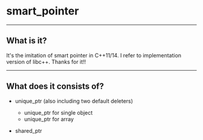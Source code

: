 # smart_pointer

---

## What is it?
It's the imitation of smart pointer in C++11/14. I refer to implementation version of libc++. Thanks for it!!

---

## What does it consists of?

- unique_ptr (also including two default deleters)

    - unique_ptr for single object
    - unique_ptr for array 


- shared_ptr